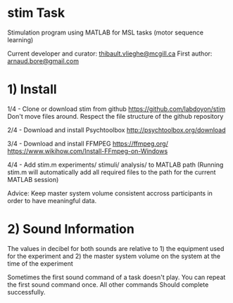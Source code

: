# stim Task
Stimulation program using MATLAB for MSL tasks (motor sequence learning)

Current developer and curator: thibault.vlieghe@mcgill.ca
First author: arnaud.bore@gmail.com

# 1) Install

1/4 - Clone or download stim from github
https://github.com/labdoyon/stim
Don't move files around. Respect the file structure of the github repository

2/4 - Download and install Psychtoolbox
http://psychtoolbox.org/download

3/4 - Download and install FFMPEG
https://ffmpeg.org/
https://www.wikihow.com/Install-FFmpeg-on-Windows

4/4 - Add stim.m experiments/ stimuli/ analysis/ to MATLAB path
(Running stim.m will automatically add all required files to the path
for the current MATLAB session)

Advice: Keep master system volume consistent accross participants in order
to have meaningful data.

# 2) Sound Information

The values in decibel for both sounds are relative to 1) the equipment used
for the experiment and 2) the master system volume on the system at the time
of the experiment

Sometimes the first sound command of a task doesn't play. You can repeat the first sound command once. All other commands
Should complete successfully.
